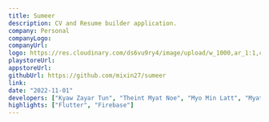 ```yaml
---
title: Sumeer
description: CV and Resume builder application.
company: Personal
companyLogo:
companyUrl:
logo: https://res.cloudinary.com/ds6vu9ry4/image/upload/w_1000,ar_1:1,c_fill,g_auto,e_art:hokusai/v1721526731/portfolio/ic_launcher_sumeer_on43me.png
playstoreUrl:
appstoreUrl:
githubUrl: https://github.com/mixin27/sumeer
link:
date: "2022-11-01"
developers: ["Kyaw Zayar Tun", "Theint Myat Noe", "Myo Min Latt", "Myat Soe"]
highlights: ["Flutter", "Firebase"]
---
```

